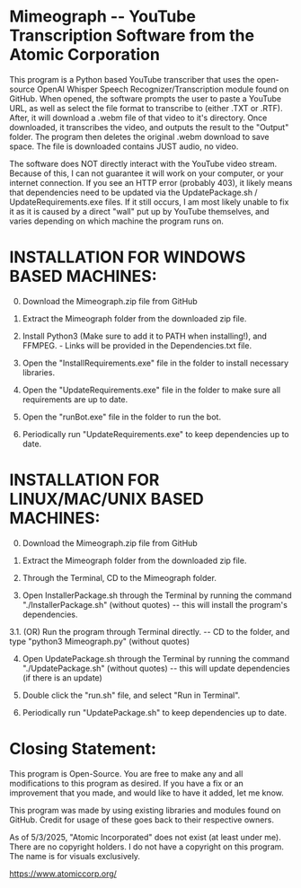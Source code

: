 Mimeograph -- YouTube Transcription Software from the Atomic Corporation
=================================================================

This program is a Python based YouTube transcriber that uses the open-source OpenAI Whisper Speech Recognizer/Transcription module found on GitHub.
When opened, the software prompts the user to paste a YouTube URL, as well as select the file format to transcribe to (either .TXT or .RTF). 
After, it will download a .webm file of that video to it's directory. Once downloaded, it transcribes the video, and outputs the result to the "Output" folder. 
The program then deletes the original .webm download to save space. The file is downloaded contains JUST audio, no video.

The software does NOT directly interact with the YouTube video stream. Because of this, I can not guarantee it will work on your computer, or your internet connection.
If you see an HTTP error (probably 403), it likely means that dependencies need to be updated via the UpdatePackage.sh / UpdateRequirements.exe files.
If it still occurs, I am most likely unable to fix it as it is caused by a direct "wall" put up by YouTube themselves, and varies depending on which machine the program runs on.



INSTALLATION FOR WINDOWS BASED MACHINES:
===============

0. Download the Mimeograph.zip file from GitHub

1. Extract the Mimeograph folder from the downloaded zip file.

2. Install Python3 (Make sure to add it to PATH when installing!), and FFMPEG. - Links will be provided in the Dependencies.txt file.

3. Open the "InstallRequirements.exe" file in the folder to install necessary libraries.

4. Open the "UpdateRequirements.exe" file in the folder to make sure all requirements are up to date.

5. Open the "runBot.exe" file in the folder to run the bot.

6. Periodically run "UpdateRequirements.exe" to keep dependencies up to date.


INSTALLATION FOR LINUX/MAC/UNIX BASED MACHINES:
==================================

0. Download the Mimeograph.zip file from GitHub

1. Extract the Mimeograph folder from the downloaded zip file.

2. Through the Terminal, CD to the Mimeograph folder.

3. Open InstallerPackage.sh through the Terminal by running the command "./InstallerPackage.sh" (without quotes) -- this will install the program's dependencies.

3.1. (OR) Run the program through Terminal directly. -- CD to the folder, and type "python3 Mimeograph.py" (without quotes)

4. Open UpdatePackage.sh through the Terminal by running the command "./UpdatePackage.sh" (without quotes) -- this will update dependencies (if there is an update)

5. Double click the "run.sh" file, and select "Run in Terminal".

6. Periodically run "UpdatePackage.sh" to keep dependencies up to date.


Closing Statement:
============

This program is Open-Source. You are free to make any and all modifications to this program as desired. If you have a fix or an improvement that you made, and would like to have it added, let me know.

This program was made by using existing libraries and modules found on GitHub. Credit for usage of these goes back to their respective owners.

As of 5/3/2025, "Atomic Incorporated" does not exist (at least under me). There are no copyright holders. I do not have a copyright on this program. The name is for visuals exclusively.

https://www.atomiccorp.org/
